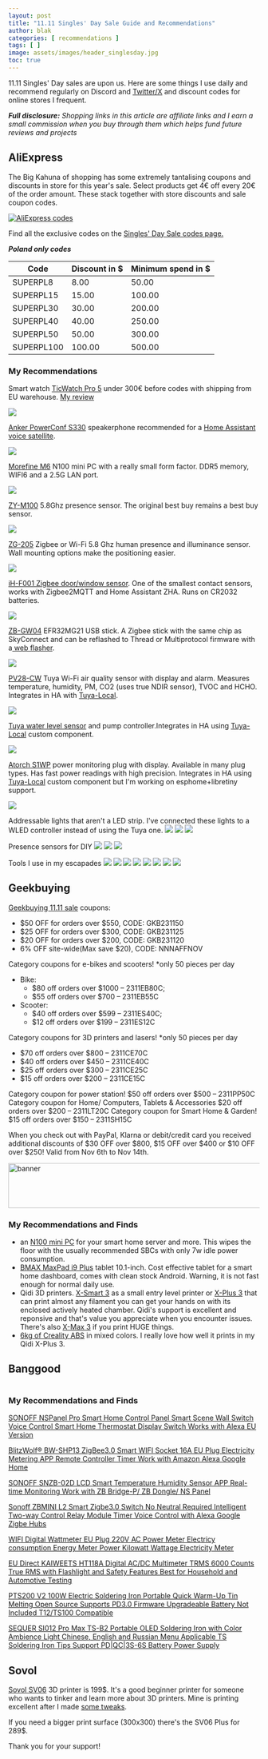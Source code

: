```yaml
---
layout: post
title: "11.11 Singles' Day Sale Guide and Recommendations"
author: blak
categories: [ recommendations ]
tags: [ ]
image: assets/images/header_singlesday.jpg
toc: true
---
```

11.11 Singles' Day sales are upon us. Here are some things I use daily and recommend regularly on Discord and [Twitter/X](http;//twitter.com/blakadder_) and discount codes for online stores I frequent.

_**Full disclosure:** Shopping links in this article are affiliate links and I earn a small commission when you buy through them which helps fund future reviews and projects_

## AliExpress

The Big Kahuna of shopping has some extremely tantalising coupons and discounts in store for this year's sale. Select products get 4€ off every 20€ of the order amount. These stack together with store discounts and sale coupon codes.

[![AliExpress codes](/assets/images/singlesday/alixcodes.png)](https://best.aliexpress.com/?aff_fcid=cee05cc8416b42d584f17a70420d7d17-1699641746599-05815-_DBag5Z1&tt=CPS_NORMAL&aff_fsk=_DBag5Z1&aff_platform=portals-tool&sk=_DBag5Z1&aff_trace_key=cee05cc8416b42d584f17a70420d7d17-1699641746599-05815-_DBag5Z1&terminal_id=f6d770ce532d41d9aee8c03b1a87a6b5)

Find all the exclusive codes on the [Singles' Day Sale codes page.](https://campaign.aliexpress.com/wow/gcp-plus/ae/tupr?spm=a2g0o.tm1000005516.9507481230.1.47a86f3dFsWVBo&_immersiveMode=true&wx_navbar_hidden=true&wx_navbar_transparent=true&ignoreNavigationBar=true&wx_statusbar_hidden=true&wh_weex=true&wh_pid=300000486%2FCodePage&aecmd=true&aff_fcid=e543b5e446c14ab8ab0f46e995ac0375-1699641454665-07311-_Dm07m3Z&tt=CPS_NORMAL&aff_fsk=_Dm07m3Z&aff_platform=portals-tool&sk=_Dm07m3Z&aff_trace_key=e543b5e446c14ab8ab0f46e995ac0375-1699641454665-07311-_Dm07m3Z&terminal_id=f6d770ce532d41d9aee8c03b1a87a6b5)

***Poland only codes***

| Code | Discount in $ | Minimum spend in $ |
|---|---|---|
| SUPERPL8 | 8.00 | 50.00 |
| SUPERPL15 | 15.00 | 100.00 |
| SUPERPL30 | 30.00 | 200.00 |
| SUPERPL40 | 40.00 | 250.00 |
| SUPERPL50 | 50.00 | 300.00 |
| SUPERPL100 | 100.00 | 500.00 |

### My Recommendations

Smart watch [TicWatch Pro 5](https://s.click.aliexpress.com/e/_DFW5WKf) under 300€ before codes with shipping from EU warehouse. [My review](ticwatch-pro-5-smart-watch-home-control)

<a href=https://s.click.aliexpress.com/e/_DCwwiaf target="_blank"><img src="https://ae01.alicdn.com/kf/S28a980f685f045f1b0496927e8921cb6p.jpg_80x80.jpg" /></a>

[Anker PowerConf S330](https://www.aliexpress.com/item/1005003503663933.html?aff_fcid=6a0ec0b06a6e40c2966d1c40fe4ddaaf-1699642036034-01982-_DlvJxLz&tt=CPS_NORMAL&aff_fsk=_DlvJxLz&aff_platform=shareComponent-detail&sk=_DlvJxLz&aff_trace_key=6a0ec0b06a6e40c2966d1c40fe4ddaaf-1699642036034-01982-_DlvJxLz&terminal_id=f6d770ce532d41d9aee8c03b1a87a6b5&afSmartRedirect=y) speakerphone recommended for a [Home Assistant voice satellite](https://github.com/synesthesiam/homeassistant-satellite).

<a href=https://s.click.aliexpress.com/e/_DlvJxLz target="_blank"><img src="https://ae01.alicdn.com/kf/H4a7d6183581145f387c43244d67183c9L.jpg_140x140.jpg" /></a>

[Morefine M6](https://www.aliexpress.com/item/1005004564646188.html?aff_fcid=ab2296a62ad1490aa8c3e5a470f66951-1699648722629-01653-_DeIvGN5&tt=CPS_NORMAL&aff_fsk=_DeIvGN5&aff_platform=shareComponent-detail&sk=_DeIvGN5&aff_trace_key=ab2296a62ad1490aa8c3e5a470f66951-1699648722629-01653-_DeIvGN5&terminal_id=f6d770ce532d41d9aee8c03b1a87a6b5&afSmartRedirect=y) N100 mini PC with a really small form factor. DDR5 memory, WIFI6 and a 2.5G LAN port. 

<a href=https://s.click.aliexpress.com/e/_DeIvGN5 target="_blank"><img src="https://ae01.alicdn.com/kf/Sf1a37fd7f44a4c4fb4c2a2299019b777v.jpg_80x80.jpg" /></a>

[ZY-M100](https://s.click.aliexpress.com/e/_DCpjh1Z) 5.8Ghz presence sensor. The original best buy remains a best buy sensor.

<a href=https://s.click.aliexpress.com/e/_DCpjh1Z target="_blank"><img src="https://ae01.alicdn.com/kf/Sabb9d5f92f714ba88c7aaa8ca6299f38P.jpg_80x80.jpg" /></a>

[ZG-205](https://s.click.aliexpress.com/e/_Dd41Z3H) Zigbee or Wi-Fi 5.8 Ghz human presence and illuminance sensor. Wall mounting options make the positioning easier.

<a href=https://s.click.aliexpress.com/e/_DmMe4Kr target="_blank"><img src="https://ae01.alicdn.com/kf/Sec139cab9747498e92aabf7a0ea0812c2.jpg_80x80.jpg" /></a>


[iH-F001 Zigbee door/window sensor](https://s.click.aliexpress.com/e/_DmWwCdV). One of the smallest contact sensors, works with 
Zigbee2MQTT and Home Assistant ZHA. Runs on CR2032 batteries.

<a href=https://s.click.aliexpress.com/e/_DdDuMd9 target="_blank"><img src="https://ae01.alicdn.com/kf/S9dbb462d3f874c0a926348d3f8ab59e6r.jpg_80x80.jpg" /></a>

[ZB-GW04](https://www.aliexpress.com/item/1005006052679492.html?aff_fcid=ae3f6b1ed4c44d598d7bba6494e2a54a-1699645791469-02595-_DF6eaDz&tt=CPS_NORMAL&aff_fsk=_DF6eaDz&aff_platform=shareComponent-detail&sk=_DF6eaDz&aff_trace_key=ae3f6b1ed4c44d598d7bba6494e2a54a-1699645791469-02595-_DF6eaDz&terminal_id=f6d770ce532d41d9aee8c03b1a87a6b5&afSmartRedirect=y) EFR32MG21 USB stick. A Zigbee stick with the same chip as SkyConnect and can be reflashed to Thread or Multiprotocol firmware with a[ web flasher](https://darkxst.github.io/silabs-firmware-builder/).

<a href=https://s.click.aliexpress.com/e/_DF6eaDz target="_blank"><img src="https://ae01.alicdn.com/kf/S8bfdc34bd7c948868fcf7c4fc7bfd408O.jpg_80x80.jpg" /></a>

[PV28-CW](https://s.click.aliexpress.com/e/_DmcnpcP) Tuya Wi-Fi air quality sensor with display and alarm. Measures temperature, humidity, PM, CO2 (uses true NDIR sensor), TVOC and HCHO. Integrates in HA with [Tuya-Local](https://github.com/make-all/tuya-local).

<a href=https://s.click.aliexpress.com/e/_DmcnpcP target="_blank"><img src="https://ae01.alicdn.com/kf/S5baf95171c3c4a009b5489acf35ce7be1.png_80x80.png" /></a>

[Tuya water level sensor](https://www.aliexpress.com/item/1005005264267764.html?aff_fcid=29458869d68243aa9f5af51326174fe5-1699647030228-00512-_DDkSKmJ&tt=CPS_NORMAL&aff_fsk=_DDkSKmJ&aff_platform=shareComponent-detail&sk=_DDkSKmJ&aff_trace_key=29458869d68243aa9f5af51326174fe5-1699647030228-00512-_DDkSKmJ&terminal_id=f6d770ce532d41d9aee8c03b1a87a6b5&afSmartRedirect=y) and pump controller.Integrates in HA using [Tuya-Local](https://github.com/make-all/tuya-local) custom component.

<a href=https://s.click.aliexpress.com/e/_DDkSKmJ target="_blank"><img src="https://ae01.alicdn.com/kf/Se380994a121b489f8b248eb4575a6e43H.jpg_80x80.jpg" /></a>

[Atorch S1WP](https://s.click.aliexpress.com/e/_DCsET0n) power monitoring plug with display. Available in many plug types. Has fast power readings with high precision. Integrates in HA using [Tuya-Local](https://github.com/make-all/tuya-local) custom component but I'm working on esphome+libretiny support.

<a href=https://s.click.aliexpress.com/e/_DehqeNd target="_blank"><img src="https://ae01.alicdn.com/kf/Sf8600d549c2b43aa98409487d4e31fdeK.jpg_80x80.jpg"></a>

Addressable lights that aren't a LED strip. I've connected these lights to a WLED controller instead of using the Tuya one.
<a href=https://s.click.aliexpress.com/e/_DnpKOuL target="_blank"><img src="https://ae01.alicdn.com/kf/S60f5e03bae98420986e038b7484c66c3j.png_80x80.png" /></a> <a href=https://s.click.aliexpress.com/e/_DlFEpeL target="_blank"><img src="https://ae01.alicdn.com/kf/S1e0ec4ef6c104100ba2de2c49cf6f8ebg.jpg_80x80.jpg" /></a> <a href=https://s.click.aliexpress.com/e/_DlvvXf9 target="_blank"><img src="https://ae01.alicdn.com/kf/Sad88357bbe5845d4b02f2fbd20932297s.jpg_80x80.jpg" /></a>

Presence sensors for DIY
<a href=https://s.click.aliexpress.com/e/_DEYGEUj target="_blank"><img src="https://ae01.alicdn.com/kf/S151423de93f94353827ca0eab468e829g.jpg_80x80.jpg" /></a> <a href=https://s.click.aliexpress.com/e/_DDj9GUT target="_blank"><img src="https://ae01.alicdn.com/kf/Sbc911210538f49899c7d84bdc9356905r.jpg_80x80.jpg" /></a> <a href=https://s.click.aliexpress.com/e/_De9t0Th target="_blank"><img src="https://ae01.alicdn.com/kf/S978d379851314c9998cb443f7735f97ai.jpg_80x80.jpg" /></a> 

Tools I use in my escapades
<a href=https://s.click.aliexpress.com/e/_DFh5Ir1 target="_blank"><img src="https://ae01.alicdn.com/kf/Se04ccaff01b6448b9f808916c992e7d3p.jpg_80x80.jpg" /></a> <a href=https://s.click.aliexpress.com/e/_Dl2WnCJ target="_blank"><img src="https://ae01.alicdn.com/kf/S56a282e2aea54f7c8af98b365865e2190.jpg_80x80.jpg" /></a> <a href=https://s.click.aliexpress.com/e/_DnEpaeR target="_blank"><img src="https://ae01.alicdn.com/kf/Sf8ad73471c9c4fcd93ac4a6b68921e87v.jpg_80x80.jpg" /></a> <a href=https://s.click.aliexpress.com/e/_Dm4alYR target="_blank"><img src="https://ae01.alicdn.com/kf/Sa02989eb81f34e3da85b0493703653c6G.jpg_80x80.jpg" /></a> <a href=https://s.click.aliexpress.com/e/_DF2TEef target="_blank"><img src="https://ae01.alicdn.com/kf/H1a8dee9abd8d4b0cae944528d9ed1aea7.jpg_80x80.jpg" /></a> <a href=https://s.click.aliexpress.com/e/_DneJmjt target="_blank"><img src="https://ae01.alicdn.com/kf/Sb72a4b91106d44a0b2d4f30c079d4cb94.jpg_80x80.jpg" /></a> <a href=https://s.click.aliexpress.com/e/_Dm50eGj target="_blank"><img src="https://ae01.alicdn.com/kf/S4c61ccca00f5450a9936679e162df5c0X.jpg_80x80.jpg" /></a> <a href=https://s.click.aliexpress.com/e/_DeE6RGn target="_blank"><img src="https://ae01.alicdn.com/kf/Sde030709e35b48d69061924a477d1e30k.jpeg_80x80.jpeg" /></a>

## Geekbuying

[Geekbuying 11.11 sale](https://www.geekbuying.com/go/89SZqe0n) coupons:

- $50 OFF for orders over $550, CODE: GKB231150
- $25 OFF for orders over $300, CODE: GKB231125
- $20 OFF for orders over $200, CODE: GKB231120
- 6% OFF site-wide(Max save $20), CODE: NNNAFFNOV

Category coupons for e-bikes and scooters! *only 50 pieces per day
- Bike: 
  - $80 off orders over $1000 –  2311EB80C;
  - $55 off orders over $700 –  2311EB55C
- Scooter: 
  - $40 off orders over $599 –  2311ES40C;
  - $12 off orders over $199 – 2311ES12C

Category coupons for 3D printers and lasers! *only 50 pieces per day
- $70 off orders over $800 – 2311CE70C
- $40 off orders over $450 – 2311CE40C
- $25 off orders over $300 – 2311CE25C
- $15 off orders over $200 – 2311CE15C

Category coupon for power station! $50 off orders over $500 – 2311PP50C
Category coupon for Home/ Computers, Tablets & Accessories $20 off orders over $200 – 2311LT20C
Category coupon for Smart Home & Garden! $15 off orders over $150 – 2311SH15C

When you check out with PayPal, Klarna or debit/credit card you received additional discounts of $30 OFF over $800, $15 OFF over $400 or $10 OFF over $250! Valid from Nov 6th to Nov 14th.

<a href="https://www.geekbuying.com/dynamic-ads/link.html?id=3873" target="_blank"><img style="border:0px" src="https://www.geekbuying.com/dynamic-ads/banner970x90.jpg" width="970" height="90" alt="banner"></a>

### My Recommendations and Finds

- an [N100 mini PC](https://www.geekbuying.com/go/89SaR7mK) for your smart home server and more. This wipes the floor with the usually recommended SBCs with only 7w idle power consumption.
- [BMAX MaxPad i9 Plus](https://www.geekbuying.com/go/7pF3OteD) tablet 10.1-inch. Cost effective tablet for a smart home dashboard, comes with clean stock Android. Warning, it is not fast enough for normal daily use.
- Qidi 3D printers. [X-Smart 3](https://www.geekbuying.com/go/7sw4lI1t) as a small entry level printer or [X-Plus 3](https://www.geekbuying.com/go/89SbKr1t) that can print almost any filament you can get your hands on with its enclosed actively heated chamber. Qidi's support is excellent and reponsive and that's value you appreciate when you encounter issues. There's also [X-Max 3](https://www.geekbuying.com/go/89Sb4yMc) if you print HUGE things.
- [6kg of Creality ABS](https://www.geekbuying.com/go/89SaiLp2) in mixed colors. I really love how well it prints in my Qidi X-Plus 3.

## Banggood

<a target="_blank" href="https://www.banggood.com/marketing-Banggood-Global-Shopping-Festival/tid-58058.html?utmid=23655&utm_content=hilda&bid=57168&utm_design=153&p=CM27171011078201412U&custlinkid=3564027"><img src="https://img.staticbg.com/deals/affiliate_member_banner_new/202311/07/20231107201358_826.jpg" alt=""></a>

### My Recommendations and Finds

<a target="_blank" href="https://www.banggood.com/SONOFF-NSPanel-Pro-Smart-Home-Control-Panel-Smart-Scene-Wall-Switch-Voice-Control-Smart-Home-Thermostat-Display-Switch-Works-with-Alexa-EU-Version-p-1996049.html?p=CM27171011078201412U&custlinkid=3563792" title="" >SONOFF NSPanel Pro Smart Home Control Panel Smart Scene Wall Switch Voice Control Smart Home Thermostat Display Switch Works with Alexa EU Version</a>
<a target="_blank" href="https://www.banggood.com/SONOFF-NSPanel-Pro-Smart-Home-Control-Panel-Smart-Scene-Wall-Switch-Voice-Control-Smart-Home-Thermostat-Display-Switch-Works-with-Alexa-EU-Version-p-1996049.html?p=CM27171011078201412U&custlinkid=3563792"><img src="https://imgaz.staticbg.com/images/oaupload/banggood/images/50/29/ecacccb3-419a-46d0-9346-3f2b525ed551.jpg" alt=""></a>

<a target="_blank" href="https://www.banggood.com/BlitzWolf-BW-SHP13-ZigBee3_0-Smart-WIFI-Socket-16A-EU-Plug-Electricity-Metering-APP-Remote-Controller-Timer-Work-with-Amazon-Alexa-Google-Home-p-2000907.html?ID=0&warehouse=CN&p=CM27171011078201412U&custlinkid=3581230" title="" >BlitzWolf® BW-SHP13 ZigBee3.0 Smart WIFI Socket 16A EU Plug Electricity Metering APP Remote Controller Timer Work with Amazon Alexa Google Home</a>
<a target="_blank" href="https://www.banggood.com/BlitzWolf-BW-SHP13-ZigBee3_0-Smart-WIFI-Socket-16A-EU-Plug-Electricity-Metering-APP-Remote-Controller-Timer-Work-with-Amazon-Alexa-Google-Home-p-2000907.html?p=CM27171011078201412U&custlinkid=3563780"><img src="https://imgaz.staticbg.com/images/oaupload/banggood/images/39/C3/39717de8-3fee-4bd1-b78f-2eb8fbd351d9.jpg" alt=""></a>

<a target="_blank" href="https://www.banggood.com/SONOFF-SNZB-02D-LCD-Smart-Temperature-Humidity-Sensor-APP-Real-time-Monitoring-Work-with-ZB-Bridge-P-or-ZB-Dongle-or-NS-Panel-p-1985618.html?p=CM27171011078201412U&custlinkid=3563803" title="" >SONOFF SNZB-02D LCD Smart Temperature Humidity Sensor APP Real-time Monitoring Work with ZB Bridge-P/ ZB Dongle/ NS Panel</a>
<a target="_blank" href="https://www.banggood.com/SONOFF-SNZB-02D-LCD-Smart-Temperature-Humidity-Sensor-APP-Real-time-Monitoring-Work-with-ZB-Bridge-P-or-ZB-Dongle-or-NS-Panel-p-1985618.html?p=CM27171011078201412U&custlinkid=3563803"><img src="https://imgaz.staticbg.com/images/oaupload/banggood/images/47/E2/16708948-5df6-4074-96ca-973f6401d0f8.jpg" alt=""></a>

<a target="_blank" href="https://www.banggood.com/Sonoff-ZBMINI-L2-Smart-Zigbe3_0-Switch-No-Neutral-Required-Intelligent-Two-way-Control-Relay-Module-Timer-Voice-Control-with-Alexa-Google-Zigbe-Hubs-p-1983093.html?p=CM27171011078201412U&custlinkid=3563806" title="" >Sonoff ZBMINI L2 Smart Zigbe3.0 Switch No Neutral Required Intelligent Two-way Control Relay Module Timer Voice Control with Alexa Google Zigbe Hubs</a>
<a target="_blank" href="https://www.banggood.com/Sonoff-ZBMINI-L2-Smart-Zigbe3_0-Switch-No-Neutral-Required-Intelligent-Two-way-Control-Relay-Module-Timer-Voice-Control-with-Alexa-Google-Zigbe-Hubs-p-1983093.html?p=CM27171011078201412U&custlinkid=3563806"><img src="https://imgaz.staticbg.com/images/oaupload/banggood/images/41/24/08d1fc5a-a313-43a5-b522-58d2b9f6e5bc.jpg" alt=""></a>

<a target="_blank" href="https://www.banggood.com/WIFI-Digital-Wattmeter-EU-Plug-220V-AC-Power-Meter-Electricy-consumption-Energy-Meter-Power-Kilowatt-Wattage-Electricity-Meter-p-1996941.html?p=CM27171011078201412U&custlinkid=3563789" title="" >WIFI Digital Wattmeter EU Plug 220V AC Power Meter Electricy consumption Energy Meter Power Kilowatt Wattage Electricity Meter</a>
<a target="_blank" href="https://www.banggood.com/WIFI-Digital-Wattmeter-EU-Plug-220V-AC-Power-Meter-Electricy-consumption-Energy-Meter-Power-Kilowatt-Wattage-Electricity-Meter-p-1996941.html?ID=6320826&warehouse=CN&p=CM27171011078201412U&custlinkid=3581232"><img src="https://imgaz.staticbg.com/images/oaupload/banggood/images/FC/C0/914fda81-ee0f-4c20-baf3-19b38322905a.jpg" alt=""></a>

<a target="_blank" href="https://www.banggood.com/EU-Direct-KAIWEETS-HT118A-Digital-AC-or-DC-Multimeter-TRMS-6000-Counts-True-RMS-with-Flashlight-and-Safety-Features-Best-for-Household-and-Automotive-Testing-p-1997681.html?p=CM27171011078201412U&custlinkid=3563787" title="" >
EU Direct KAIWEETS HT118A Digital AC/DC Multimeter TRMS 6000 Counts True RMS with Flashlight and Safety Features Best for Household and Automotive Testing</a>
<a target="_blank" href="https://www.banggood.com/EU-Direct-KAIWEETS-HT118A-Digital-AC-or-DC-Multimeter-TRMS-6000-Counts-True-RMS-with-Flashlight-and-Safety-Features-Best-for-Household-and-Automotive-Testing-p-1997681.html?p=CM27171011078201412U&custlinkid=3563787"><img src="https://imgaz.staticbg.com/images/oaupload/banggood/images/59/20/34fce8fe-dcad-4ab8-bb9a-f684ab026784.jpg" alt=""></a>

<a target="_blank" href="https://www.banggood.com/PTS200-V2-100W-Electric-Soldering-Iron-Portable-Quick-Warm-Up-Tin-Melting-Open-Source-Supports-PD3_0-Firmware-Upgradeable-Battery-Not-Included-T12-or-TS100-Compatible-p-1993106.html?p=CM27171011078201412U&custlinkid=3563798" title="" >PTS200 V2 100W Electric Soldering Iron Portable Quick Warm-Up Tin Melting Open Source Supports PD3.0 Firmware Upgradeable Battery Not Included T12/TS100 Compatible</a>
<a target="_blank" href="https://www.banggood.com/PTS200-V2-100W-Electric-Soldering-Iron-Portable-Quick-Warm-Up-Tin-Melting-Open-Source-Supports-PD3_0-Firmware-Upgradeable-Battery-Not-Included-T12-or-TS100-Compatible-p-1993106.html?p=CM27171011078201412U&custlinkid=3563798"><img src="https://imgaz.staticbg.com/images/oaupload/banggood/images/E0/4E/75e95ca9-6838-4a80-9395-c0e28b51a396.jpg" alt=""></a>

<a target="_blank" href="https://www.banggood.com/SEQUER-SI012-Pro-Max-TS-B2-Portable-OLED-Soldering-Iron-with-Color-Ambience-Light-Chinese,English-and-Russian-Menu-Applicable-TS-Soldering-Iron-Tips-Support-PD-or-QC-or-3S-6S-Battery-Power-Supply-p-1991598.html?p=CM27171011078201412U&custlinkid=3563800" title="" >SEQUER SI012 Pro Max TS-B2 Portable OLED Soldering Iron with Color Ambience Light Chinese, English and Russian Menu Applicable TS Soldering Iron Tips Support PD|QC|3S-6S Battery Power Supply</a>
<a target="_blank" href="https://www.banggood.com/SEQUER-SI012-Pro-Max-TS-B2-Portable-OLED-Soldering-Iron-with-Color-Ambience-Light-Chinese,English-and-Russian-Menu-Applicable-TS-Soldering-Iron-Tips-Support-PD-or-QC-or-3S-6S-Battery-Power-Supply-p-1991598.html?p=CM27171011078201412U&custlinkid=3563800"><img src="https://imgaz.staticbg.com/images/oaupload/banggood/images/E7/5C/bbb036b8-c32a-4499-9dee-1531f5d7f000.jpg" alt=""></a>

## Sovol

[Sovol SV06](https://sovol3d.com/products/sovol-sv06-direct-drive-3d-printer?sca_ref=3309524.Vd4MGn0pGL&sca_source=base) 3D printer is 199$. It's a good beginner printer for someone who wants to tinker and learn more about 3D printers. Mine is printing excellent after I made [some tweaks](https://sv06.blakadder.com/first-steps/).

If you need a bigger print surface (300x300) there's the SV06 Plus for 289$.

Thank you for your support!